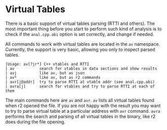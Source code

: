 # Virtual Tables

There is a basic support of virtual tables parsing (RTTI and others).
The most important thing before you start to perform such kind of analysis
is to check if the `anal.cpp.abi` option is set correctly, and change if needed.

All commands to work with virtual tables are located in the `av` namespace.
Currently, the support is very basic, allowing you only to inspect
parsed tables.

```
|Usage: av[?jr*] C++ vtables and RTTI
| av           search for vtables in data sections and show results
| avj          like av, but as json
| av*          like av, but as r2 commands
| avr[j@addr]  try to parse RTTI at vtable addr (see anal.cpp.abi)
| avra[j]      search for vtables and try to parse RTTI at each of them
```

The main commands here are `av` and `avr`. `av` lists all virtual tables
found when r2 opened the file. If you are not happy with the result
you may want to try to parse virtual table at a particular address with
`avr` command. `avra` performs the search and parsing of all virtual
tables in the binary, like r2 does during the file opening.
